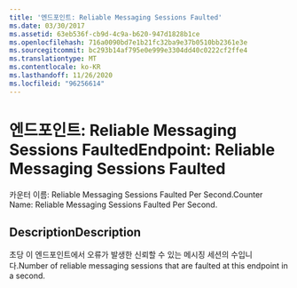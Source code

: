 ```yaml
---
title: '엔드포인트: Reliable Messaging Sessions Faulted'
ms.date: 03/30/2017
ms.assetid: 63eb536f-cb9d-4c9a-b620-947d1828b1ce
ms.openlocfilehash: 716a0090bd7e1b21fc32ba9e37b0510bb2361e3e
ms.sourcegitcommit: bc293b14af795e0e999e3304dd40c0222cf2ffe4
ms.translationtype: MT
ms.contentlocale: ko-KR
ms.lasthandoff: 11/26/2020
ms.locfileid: "96256614"
---
```

# <a name="endpoint-reliable-messaging-sessions-faulted"></a><span data-ttu-id="0ceb8-102">엔드포인트: Reliable Messaging Sessions Faulted</span><span class="sxs-lookup"><span data-stu-id="0ceb8-102">Endpoint: Reliable Messaging Sessions Faulted</span></span>

<span data-ttu-id="0ceb8-103">카운터 이름: Reliable Messaging Sessions Faulted Per Second.</span><span class="sxs-lookup"><span data-stu-id="0ceb8-103">Counter Name: Reliable Messaging Sessions Faulted Per Second.</span></span>  
  
## <a name="description"></a><span data-ttu-id="0ceb8-104">Description</span><span class="sxs-lookup"><span data-stu-id="0ceb8-104">Description</span></span>  

 <span data-ttu-id="0ceb8-105">초당 이 엔드포인트에서 오류가 발생한 신뢰할 수 있는 메시징 세션의 수입니다.</span><span class="sxs-lookup"><span data-stu-id="0ceb8-105">Number of reliable messaging sessions that are faulted at this endpoint in a second.</span></span>
